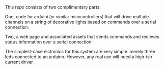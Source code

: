 This repo consists of two complimentary parts:

One, code for arduini (or similar micocontrollers) that will drive multiple channels on a string of decorative lights based on commands over a serial connection.

Two, a web page and associated assets that sends commands and recieves status information over a serial connection.

The simplest-case elctronics for this system are very simple. merely three leds connected to an arduino. However, any real use will need a high-ish current driver.

